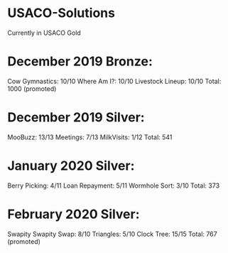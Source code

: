 # USACO-Solutions
Currently in USACO Gold

# December 2019 Bronze:
Cow Gymnastics: 10/10
Where Am I?: 10/10
Livestock Lineup: 10/10
Total: 1000 (promoted)

# December 2019 Silver:
MooBuzz: 13/13
Meetings: 7/13
MilkVisits: 1/12
Total: 541

# January 2020 Silver:
Berry Picking: 4/11
Loan Repayment: 5/11
Wormhole Sort: 3/10
Total: 373

# February 2020 Silver:
Swapity Swapity Swap: 8/10
Triangles: 5/10
Clock Tree: 15/15
Total: 767 (promoted)
